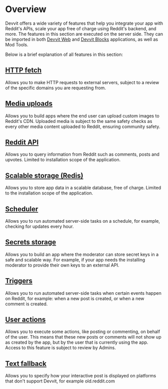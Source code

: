 # Overview

Devvit offers a wide variety of features that help you integrate your app with Reddit's APIs, scale your app free of charge using Reddit's backend, and more. The features in this section are executed on the server side. They can be imported in both [Devvit Web](../devvit-web/devvit_web_overview.mdx) and [Devvit Blocks](../blocks/overview.md) applications, as well as Mod Tools.

Below is a brief explanation of all features in this section:

## [HTTP fetch](./http-fetch.mdx)

Allows you to make HTTP requests to external servers, subject to a review of the specific domains you are requesting from.

## [Media uploads](./media-uploads.mdx)

Allows you to build apps where the end user can upload custom images to Reddit's CDN. Uploaded media is subject to the same safety checks as every other media content uploaded to Reddit, ensuring community safety.

## [Reddit API](./reddit-api.mdx)

Allows you to query information from Reddit such as comments, posts and upvotes. Limited to installation scope of the application.

## [Scalable storage (Redis)](./redis.mdx)

Allows you to store app data in a scalable database, free of charge. Limited to the installation scope of the application.

## [Scheduler](./scheduler.md)

Allows you to run automated server-side tasks on a schedule, for example, checking for updates every hour.

## [Secrets storage](./settings-and-secrets.mdx)

Allows you to build an app where the moderator can store secret keys in a safe and scalable way. For example, if your app needs the installing moderator to provide their own keys to an external API.

## [Triggers](./triggers)

Allows you to run automated server-side tasks when certain events happen on Reddit, for example: when a new post is created, or when a new comment is created.

## [User actions](./userActions.md)

Allows you to execute some actions, like posting or commenting, on behalf of the user. This means that these new posts or comments will not show up as created by the app, but by the user that is currently using the app. Access to this feature is subject to review by Admins.

## [Text fallback](./text_fallback.mdx)

Allows you to specify how your interactive post is displayed on platforms that don't support Devvit, for example old.reddit.com
